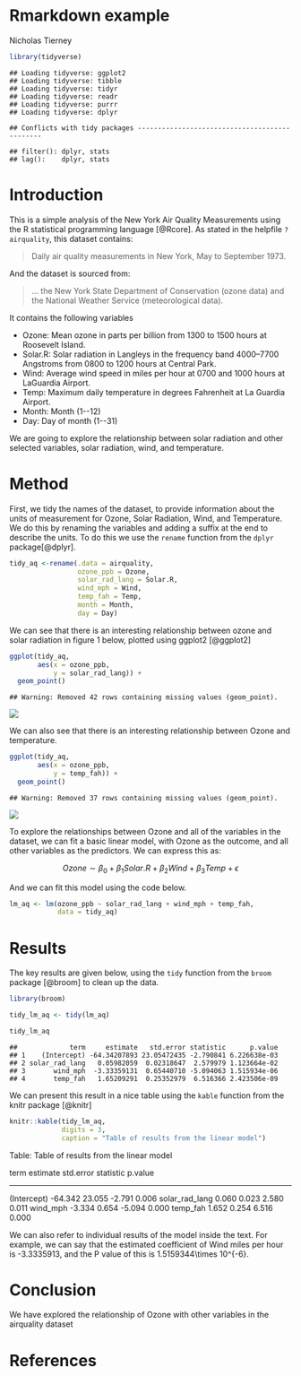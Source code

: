 # Rmarkdown example
Nicholas Tierney  




```r
library(tidyverse)
```

```
## Loading tidyverse: ggplot2
## Loading tidyverse: tibble
## Loading tidyverse: tidyr
## Loading tidyverse: readr
## Loading tidyverse: purrr
## Loading tidyverse: dplyr
```

```
## Conflicts with tidy packages ----------------------------------------------
```

```
## filter(): dplyr, stats
## lag():    dplyr, stats
```


# Introduction

This is a simple analysis of the New York Air Quality Measurements using the R statistical programming language [@Rcore]. As stated in the helpfile `?airquality`, this dataset contains:

> Daily air quality measurements in New York, May to September 1973.

And the dataset is sourced from:

> ... the New York State Department of Conservation (ozone data) and the National Weather Service (meteorological data).

It contains the following variables

- Ozone: Mean ozone in parts per billion from 1300 to 1500 hours at Roosevelt Island.
- Solar.R: Solar radiation in Langleys in the frequency band 4000–7700 Angstroms from 0800 to 1200 hours at Central Park.
- Wind: Average wind speed in miles per hour at 0700 and 1000 hours at LaGuardia Airport.
- Temp: Maximum daily temperature in degrees Fahrenheit at La Guardia Airport.
- Month: Month (1--12)
- Day: Day of month (1--31)

We are going to explore the relationship between solar radiation and other selected variables, solar radiation, wind, and temperature.

# Method

First, we tidy the names of the dataset, to provide information about the units of measurement for Ozone, Solar Radiation, Wind, and Temperature. We do this by renaming the variables and adding a suffix at the end to describe the units. To do this we use the `rename` function from the `dplyr` package[@dplyr].


```r
tidy_aq <-rename(.data = airquality,
                 ozone_ppb = Ozone,
                 solar_rad_lang = Solar.R,
                 wind_mph = Wind,
                 temp_fah = Temp,
                 month = Month,
                 day = Day)
```

We can see that there is an interesting relationship between ozone and solar radiation in figure 1 below, plotted using ggplot2 [@ggplot2]


```r
ggplot(tidy_aq,
       aes(x = ozone_ppb,
           y = solar_rad_lang)) + 
  geom_point()
```

```
## Warning: Removed 42 rows containing missing values (geom_point).
```

![](10-polished-example_files/figure-html/figure-1-1.png)<!-- -->

We can also see that there is an interesting relationship between Ozone and temperature.


```r
ggplot(tidy_aq,
       aes(x = ozone_ppb,
           y = temp_fah)) + 
  geom_point()
```

```
## Warning: Removed 37 rows containing missing values (geom_point).
```

![](10-polished-example_files/figure-html/figure-2-1.png)<!-- -->

To explore the relationships between Ozone and all of the variables in the dataset, we can fit a basic linear model, with Ozone as the outcome, and all other variables as the predictors. We can express this as:

$$
Ozone \sim \beta_0 + \beta_1Solar.R + \beta_2 Wind + \beta_3Temp + \epsilon
$$

And we can fit this model using the code below.


```r
lm_aq <- lm(ozone_ppb ~ solar_rad_lang + wind_mph + temp_fah,
            data = tidy_aq)
```

# Results

The key results are given below, using the `tidy` function from the `broom` package [@broom] to clean up the data.


```r
library(broom)

tidy_lm_aq <- tidy(lm_aq)

tidy_lm_aq
```

```
##             term     estimate   std.error statistic      p.value
## 1    (Intercept) -64.34207893 23.05472435 -2.790841 6.226638e-03
## 2 solar_rad_lang   0.05982059  0.02318647  2.579979 1.123664e-02
## 3       wind_mph  -3.33359131  0.65440710 -5.094063 1.515934e-06
## 4       temp_fah   1.65209291  0.25352979  6.516366 2.423506e-09
```

We can present this result in a nice table using the `kable` function from the knitr package [@knitr]


```r
knitr::kable(tidy_lm_aq,
             digits = 3,
             caption = "Table of results from the linear model")
```



Table: Table of results from the linear model

term              estimate   std.error   statistic   p.value
---------------  ---------  ----------  ----------  --------
(Intercept)        -64.342      23.055      -2.791     0.006
solar_rad_lang       0.060       0.023       2.580     0.011
wind_mph            -3.334       0.654      -5.094     0.000
temp_fah             1.652       0.254       6.516     0.000

We can also refer to individual results of the model inside the text. For example, we can say that the estimated coefficient of Wind miles per hour is -3.3335913, and the P value of this is 1.5159344\times 10^{-6}.

# Conclusion

We have explored the relationship of Ozone with other variables in the airquality dataset

# References



